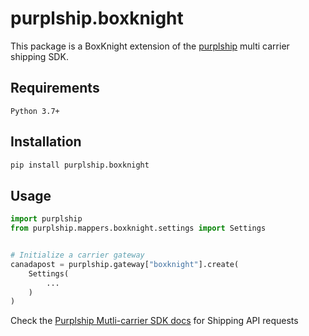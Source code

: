 # purplship.boxknight

This package is a BoxKnight extension of the [purplship](https://pypi.org/project/purplship) multi carrier shipping SDK.

## Requirements

`Python 3.7+`

## Installation

```bash
pip install purplship.boxknight
```

## Usage

```python
import purplship
from purplship.mappers.boxknight.settings import Settings


# Initialize a carrier gateway
canadapost = purplship.gateway["boxknight"].create(
    Settings(
        ...
    )
)
```

Check the [Purplship Mutli-carrier SDK docs](https://sdk.purplship.com) for Shipping API requests
